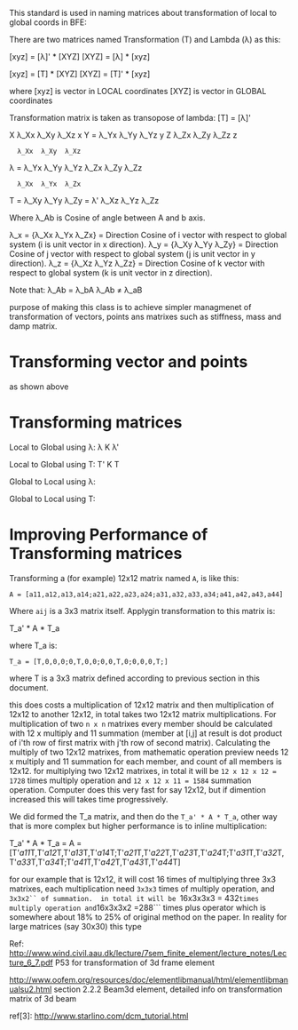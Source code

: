 ﻿

This standard is used in naming matrices about transformation of local to global coords in BFE:

There are two matrices named Transformation (T) and Lambda (λ) as this:

[xyz] = [λ]' * [XYZ]
[XYZ] = [λ] * [xyz]

[xyz] = [T] * [XYZ]
[XYZ] = [T]' * [xyz]

where
	[xyz] is vector in LOCAL coordinates
	[XYZ] is vector in GLOBAL coordinates

Transformation matrix is taken as transopose of lambda:
[T] = [λ]'

X     λ_Xx  λ_Xy  λ_Xz    x
Y  =  λ_Yx  λ_Yy  λ_Yz    y
Z     λ_Zx  λ_Zy  λ_Zz    z


      λ_Xx  λ_Xy  λ_Xz 
λ  =  λ_Yx  λ_Yy  λ_Yz 
      λ_Zx  λ_Zy  λ_Zz 


      λ_Xx  λ_Yx  λ_Zx
T  =  λ_Xy  λ_Yy  λ_Zy  =  λ'
      λ_Xz  λ_Yz  λ_Zz


Where λ_Ab is Cosine of angle between A and b axis.


 λ_x = {λ_Xx λ_Yx λ_Zx} = Direction Cosine of i vector with respect to global system (i is unit vector in x direction).
 λ_y = {λ_Xy λ_Yy λ_Zy} = Direction Cosine of j vector with respect to global system (j is unit vector in y direction).
 λ_z = {λ_Xz λ_Yz λ_Zz} = Direction Cosine of k vector with respect to global system (k is unit vector in z direction).

Note that:
λ_Ab = λ_bA
λ_Ab ≠ λ_aB


purpose of making this class is to achieve simpler managmenet of transformation of vectors, points ans matrixes such as stiffness, mass and damp matrix.

Transforming vector and points
===
as shown above

Transforming matrices
===
Local to Global using λ:
λ K λ'

Local to Global using T:
T' K T

Global to Local using λ:

Global to Local using T:


Improving Performance of Transforming matrices
====
Transforming a (for example) 12x12 matrix named ```A```, is like this:

```
A = [a11,a12,a13,a14;a21,a22,a23,a24;a31,a32,a33,a34;a41,a42,a43,a44]
```

Where ```aij``` is a 3x3 matrix itself. Applygin transformation to this matrix is:

T_a' * A * T_a

where T_a is:
```
T_a = [T,0,0,0;0,T,0,0;0,0,T,0;0,0,0,T;] 
```
where T is a 3x3 matrix defined according to previous section in this document.

this does costs a multiplication of 12x12 matrix and then multiplication of 12x12 to another 12x12, in total takes two 12x12 matrix multiplications. 
For multiplication of two ```n x n``` matrixes every member should be calculated with 12 x multiply and 11 summation (member at [i,j] at result is dot product of i'th row of first matrix with j'th row of second matrix).
Calculating the multiply of two 12x12 matrixes, from mathematic operation preview needs 12 x multiply and 11 summation for each member, and count of all members is 12x12. 
for multiplying two 12x12 matrixes, in total it will be ```12 x 12 x 12 = 1728``` times multiply operation and ```12 x 12 x 11 = 1584``` summation operation.
Computer does this very fast for say 12x12, but if dimention increased this will takes time progressively. 


We did formed the T_a matrix, and then do the ```T_a' * A * T_a```, other way that is more complex but higher performance is to inline multiplication:

T_a' * A * T_a = A = [T'*a11*T,T'*a12*T,T'*a13*T,T'*a14*T;T'*a21*T,T'*a22*T,T'*a23*T,T'*a24*T;T'*a31*T,T'*a32*T,T'*a33*T,T'*a34*T;T'*a41*T,T'*a42*T,T'*a43*T,T'*a44*T]

for our example that is 12x12, it will cost 16 times of multiplying three 3x3 matrixes, each multiplication need ```3x3x3``` times of multiply operation, and ```3x3x2`` of summation. 
in total it will be ```16x3x3x3 = 432``` times multiply operation and ```16x3x3x2 =288``` times plus operator which is somewhere about 18% to 25% of original method on the paper. 
In reality for large matrices (say 30x30) this type


Ref:
http://www.wind.civil.aau.dk/lecture/7sem_finite_element/lecture_notes/Lecture_6_7.pdf P53 for transformation of 3d frame element

http://www.oofem.org/resources/doc/elementlibmanual/html/elementlibmanualsu2.html section 2.2.2 Beam3d element, detailed info on transformation matrix of 3d beam

ref[3]: http://www.starlino.com/dcm_tutorial.html